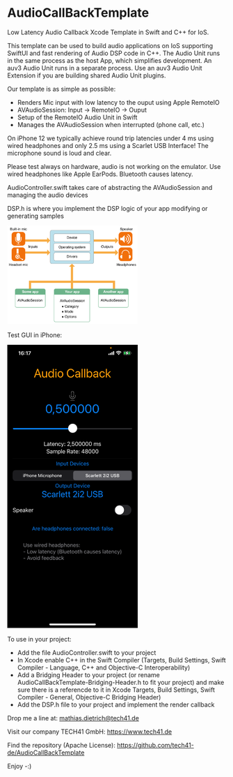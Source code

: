 # AudioCallBackTemplate
Low Latency Audio Callback Xcode Template in Swift and C++ for IoS.

This template can be used to build audio applications on IoS supporting SwiftUI and fast rendering of Audio DSP code in C++.
The Audio Unit runs in the same process as the host App, which simplifies development.
An auv3 Audio Unit runs in a separate process. Use an auv3 Audio Unit Extension if you are building shared Audio Unit plugins.

Our template is as simple as possible:

- Renders Mic input with low latency to the ouput using Apple RemoteIO 
- AVAudioSession: Input -> RemoteIO -> Ouput
- Setup of the RemoteIO Audio Unit in Swift
- Manages the AVAudioSession when interrupted (phone call, etc.)

On iPhone 12 we typically achieve round trip latencies under 4 ms using wired headphones and only 2.5 ms using a Scarlet USB Interface!
The microphone sound is loud and clear.

Please test always on hardware, audio is not working on the emulator.
Use wired headphones like Apple EarPods.
Bluetooth causes latency.

AudioController.swift takes care of abstracting the AVAudioSession and managing the audio devices

DSP.h is where you implement the DSP logic of your app modifying or generating samples

<img src="https://raw.githubusercontent.com/tech41-de/AudioCallBackTemplate/master/AVAudioSession.png" alt="AVAudioSession Diagram" width="300" height="auto">

Test GUI in iPhone:

<img src="https://raw.githubusercontent.com/tech41-de/AudioCallBackTemplate/master/AudioCallbackTemplate.png" alt="Audio Callback Template Screenshot" width="300" height="auto">


To use in your project:
- Add the file AudioController.swift to your project
- In Xcode enable C++ in the Swift Compiler (Targets, Build Settings, Swift Compiler - Language, C++ and Objective-C Interoperability)
- Add a Bridging Header to your project (or rename AudioCallBackTemplate-Bridging-Header.h to fit your project) and make sure there is a referencde to it in Xcode Targets, Build Settings, Swift Compiler - General, Objective-C Bridging Header)
- Add the DSP.h file to your project and implement the render callback

Drop me a line at: mathias.dietrich@tech41.de

Visit our company TECH41 GmbH: https://www.tech41.de

Find the repository (Apache License): https://github.com/tech41-de/AudioCallBackTemplate

Enjoy -:)

